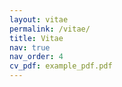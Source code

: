 ```yaml
---
layout: vitae
permalink: /vitae/
title: Vitae
nav: true
nav_order: 4
cv_pdf: example_pdf.pdf
---
```

